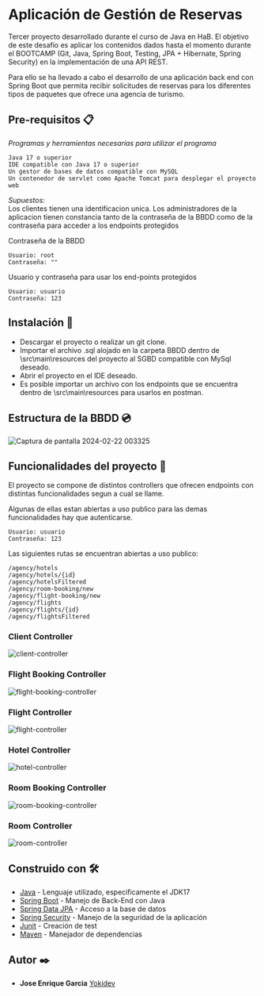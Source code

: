 # Aplicación de Gestión de Reservas

<p>Tercer proyecto desarrollado durante el curso de Java en HaB. El objetivo de este desafío es aplicar los contenidos dados hasta el momento durante el BOOTCAMP (Git, Java, Spring Boot, Testing, JPA + Hibernate, Spring Security) en la implementación de una API REST.<p>
<p>Para ello se ha llevado a cabo el desarrollo de una aplicación back end con Spring Boot que permita recibir solicitudes de reservas para los diferentes tipos de paquetes que ofrece una agencia de turismo.<p>

## Pre-requisitos 📋

_Programas y herramientas necesarias para utilizar el programa_

```
Java 17 o superior
IDE compatible con Java 17 o superior
Un gestor de bases de datos compatible con MySQL
Un contenedor de servlet como Apache Tomcat para desplegar el proyecto web
```
_Supuestos:_ <br>
Los clientes tienen una identificacion unica.
Los administradores de la aplicacion tienen constancia tanto de la contraseña de la BBDD como de la contraseña para acceder a los endpoints protegidos

Contraseña de la BBDD
```
Usuario: root
Contraseña: ""
```

Usuario y contraseña para usar los end-points protegidos
```
Usuario: usuario
Contraseña: 123
```
## Instalación 🔧

- Descargar el proyecto o realizar un git clone.
- Importar el archivo .sql alojado en la carpeta BBDD dentro de \src\main\resources del proyecto al SGBD compatible con MySql deseado.
- Abrir el proyecto en el IDE deseado.
- Es posible importar un archivo con los endpoints que se encuentra dentro de \src\main\resources para usarlos en postman.

## Estructura de la BBDD :cd:
![Captura de pantalla 2024-02-22 003325](https://github.com/Yokidev/GarciaSantiagoJoseEnrique_pruebatec4/assets/113154741/853adeec-85ae-486b-a1a4-e11c31aa2374)

## Funcionalidades del proyecto :hammer:

<p>El proyecto se compone de distintos controllers que ofrecen endpoints con distintas funcionalidades segun a cual se llame.</p>
<p>Algunas de ellas estan abiertas a uso publico para las demas funcionalidades hay que autenticarse.</p>

```
Usuario: usuario
Contraseña: 123
```

<p>Las siguientes rutas se encuentran abiertas a uso publico:</p>

`/agency/hotels` <br>
`/agency/hotels/{id}` <br>
`/agency/hotelsFiltered` <br>
`/agency/room-booking/new` <br>
`/agency/flight-booking/new` <br>
`/agency/flights` <br>
`/agency/flights/{id}` <br>
`/agency/flightsFiltered` <br>


### Client Controller
![client-controller](https://github.com/Yokidev/GarciaSantiagoJoseEnrique_pruebatec4/assets/113154741/721ccb6c-a3d4-4844-97e3-f7d35c41f13c)

### Flight Booking Controller
![flight-booking-controller](https://github.com/Yokidev/GarciaSantiagoJoseEnrique_pruebatec4/assets/113154741/bdf4cb94-aa3b-4aff-aec8-799fbba4b7b9)

### Flight Controller 
![flight-controller](https://github.com/Yokidev/GarciaSantiagoJoseEnrique_pruebatec4/assets/113154741/889cb917-616d-45e3-b973-94a7a19b7aeb)

### Hotel Controller
![hotel-controller](https://github.com/Yokidev/GarciaSantiagoJoseEnrique_pruebatec4/assets/113154741/03bce5b6-0571-46ed-b0d5-f6986fc8e53e)

### Room Booking Controller
![room-booking-controller](https://github.com/Yokidev/GarciaSantiagoJoseEnrique_pruebatec4/assets/113154741/75d3e78d-9c3c-4674-bc0c-ad3159090830)

### Room Controller
![room-controller](https://github.com/Yokidev/GarciaSantiagoJoseEnrique_pruebatec4/assets/113154741/b86523fa-024f-4baa-a441-8cf0c61acdcb)



## Construido con 🛠️

* [Java](https://docs.oracle.com/en/java/javase/17/docs/api/index.html) - Lenguaje utilizado, especificamente el JDK17
* [Spring Boot](https://docs.oracle.com/cd/E17802_01/products/products/jsp/2.1/docs/jsp-2_1-pfd2/index.html) - Manejo de Back-End con Java
* [Spring Data JPA](https://spring.io/projects/spring-data-jpa) - Acceso a la base de datos
* [Spring Security](https://spring.io/projects/spring-security) - Manejo de la seguridad de la aplicación
* [Junit](https://junit.org/junit5/docs/current/user-guide/) - Creación de test
* [Maven](https://maven.apache.org/) - Manejador de dependencias

## Autor ✒️
* **Jose Enrique Garcia** [Yokidev](https://github.com/Yokidev)
